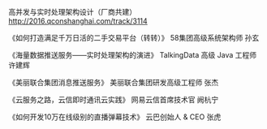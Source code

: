高并发与实时处理架构设计（厂商共建） http://2016.qconshanghai.com/track/3114

《如何打造满足千万日活的二手交易平台（转转）》
58集团高级系统架构师 孙玄

《海量数据推送服务——实时处理架构的演进》
TalkingData 高级 Java 工程师 许建辉

《美丽联合集团消息推送服务》
美丽联合集团研发高级工程师 张杰

《云服务之路，云信即时通讯云实践》
网易云信首席技术官 阙杭宁

《如何开发10万在线级别的直播弹幕技术》
云巴创始人 & CEO 张虎

